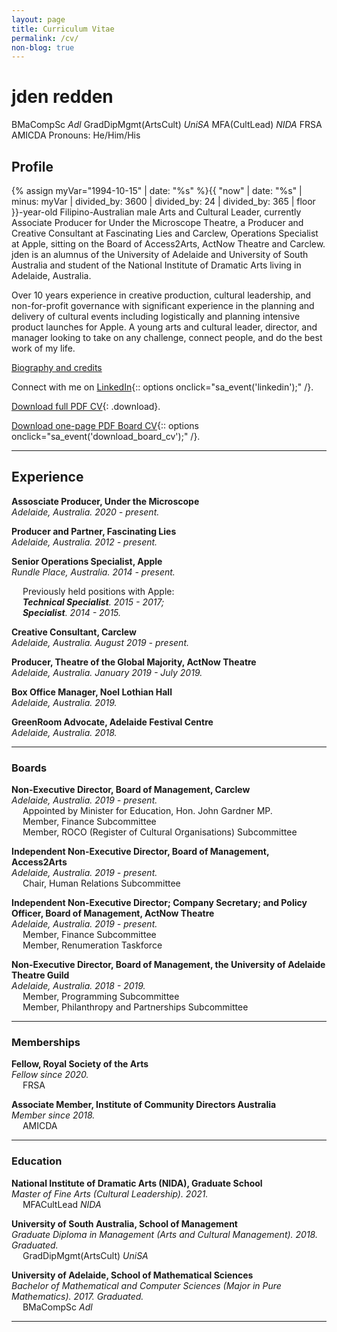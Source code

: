 ```yaml
---
layout: page
title: Curriculum Vitae
permalink: /cv/
non-blog: true
---
```


# jden redden 
BMaCompSc *Adl* GradDipMgmt(ArtsCult) *UniSA* MFA(CultLead) *NIDA* FRSA AMICDA
Pronouns: He/Him/His


## Profile

{% assign myVar="1994-10-15" | date: "%s" %}{{ "now" | date: "%s" | minus: myVar | divided_by: 3600 | divided_by: 24 | divided_by: 365 | floor }}-year-old Filipino-Australian male Arts and Cultural Leader, currently Associate Producer for Under the Microscope Theatre, a Producer and Creative Consultant at Fascinating Lies and Carclew, Operations Specialist at Apple, sitting on the Board of Access2Arts, ActNow Theatre and Carclew. jden is an alumnus of the University of Adelaide and University of South Australia and student of the National Institute of Dramatic Arts living in Adelaide, Australia. 

Over 10 years experience in creative production, cultural leadership, and non-for-profit governance with significant experience in the planning and delivery of cultural events including logistically and planning intensive product launches for Apple. A young arts and cultural leader, director, and manager looking to take on any challenge, connect people, and do the best work of my life.

[Biography and credits](/about#bio)

Connect with me on [LinkedIn](https://www.linkedin.com/in/jdenredden){:: options onclick="sa_event('linkedin');" /}.

[Download full PDF CV](/content/documents/jden-redden-CV.pdf){: .download}.

[Download one-page PDF Board CV](/content/documents/jden-redden-board-CV.pdf){:: options onclick="sa_event('download_board_cv');" /}.

---

## Experience

**Assosciate Producer, Under the Microscope**  
*Adelaide, Australia. 2020 - present.*

**Producer and Partner, Fascinating Lies**  
*Adelaide, Australia. 2012 - present.*

**Senior Operations Specialist, Apple**  
*Rundle Place, Australia. 2014 - present.*

&emsp; Previously held positions with Apple:  
&emsp; ***Technical Specialist**. 2015 - 2017;*  
&emsp; ***Specialist**. 2014 - 2015.*

**Creative Consultant, Carclew**  
*Adelaide, Australia. August 2019 - present.*

**Producer, Theatre of the Global Majority, ActNow Theatre**  
*Adelaide, Australia. January 2019 - July 2019.*

**Box Office Manager, Noel Lothian Hall**  
*Adelaide, Australia. 2019.*

**GreenRoom Advocate, Adelaide Festival Centre**  
*Adelaide, Australia. 2018.*

---

### Boards	

**Non-Executive Director, Board of Management, Carclew**  
*Adelaide, Australia. 2019 - present.*  
&emsp; Appointed by Minister for Education, Hon. John Gardner MP.  
&emsp; Member, Finance Subcommittee  
&emsp; Member, ROCO (Register of Cultural Organisations) Subcommittee

**Independent Non-Executive Director, Board of Management, Access2Arts**  
*Adelaide, Australia. 2019 - present.*  
&emsp; Chair, Human Relations Subcommittee

**Independent Non-Executive Director; Company Secretary; and Policy Officer, Board of Management, ActNow Theatre**  
*Adelaide, Australia. 2019 - present.*  
&emsp; Member, Finance Subcommittee  
&emsp; Member, Renumeration Taskforce

**Non-Executive Director, Board of Management, the University of Adelaide Theatre Guild**  
*Adelaide, Australia. 2018 - 2019.*  
&emsp; Member, Programming Subcommittee  
&emsp; Member, Philanthropy and Partnerships Subcommittee

---

### Memberships

**Fellow, Royal Society of the Arts**  
*Fellow since 2020.*  
&emsp; FRSA

**Associate Member, Institute of Community Directors Australia**  
*Member since 2018.*  
&emsp; AMICDA

---

### Education

**National Institute of Dramatic Arts (NIDA), Graduate School**  
*Master of Fine Arts (Cultural Leadership). 2021.*  
&emsp; MFACultLead *NIDA*

**University of South Australia, School of Management**  
*Graduate Diploma in Management (Arts and Cultural Management). 2018. Graduated.*  
&emsp; GradDipMgmt(ArtsCult) *UniSA*

**University of Adelaide, School of Mathematical Sciences**  
*Bachelor of Mathematical and Computer Sciences (Major in Pure Mathematics). 2017. Graduated.*  
&emsp; BMaCompSc *Adl*

---